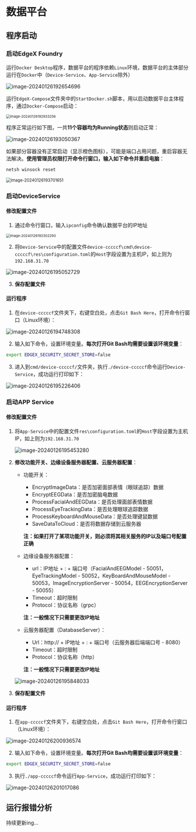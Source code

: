 # 数据平台

## 程序启动

### 启动EdgeX Foundry

运行`Docker Desktop`程序，数据平台的程序依赖`Linux`环境，数据平台的主体部分运行在`Docker`中（`Device-Service`、`App-Service`除外）

![image-20240126192654696](C:\Users\legion\AppData\Roaming\Typora\typora-user-images\image-20240126192654696.png)

运行`EdgeX-Compose`文件夹中的`StartDocker.sh`脚本，用以启动数据平台主体程序，通过`Docker-Compose`启动：

<img src="C:\Users\legion\AppData\Roaming\Typora\typora-user-images\image-20240126192933256.png" alt="image-20240126192933256" style="zoom:67%;" />

程序正常运行如下图，一共**11个容器均为Running状态**则启动正常：

<img src="C:\Users\legion\AppData\Roaming\Typora\typora-user-images\image-20240126193050367.png" alt="image-20240126193050367"  />

如果部分容器没有正常启动（显示橙色图标），可能是端口占用问题，重启容器无法解决。**使用管理员权限打开命令行窗口，输入如下命令并重启电脑**：

```bash
netsh winsock reset
```

<img src="C:\Users\legion\AppData\Roaming\Typora\typora-user-images\image-20240126193701651.png" alt="image-20240126193701651" style="zoom: 80%;" />

### 启动DeviceService

#### 修改配置文件

1. 通过命令行窗口，输入`ipconfig`命令确认数据平台的IP地址

<img src="C:\Users\legion\AppData\Roaming\Typora\typora-user-images\image-20240126192302293.png" alt="image-20240126192302293" style="zoom: 67%;" />

2. 将`Device-Service`中的配置文件`device-cccccf\cmd\device-cccccf\res\configuration.toml`的`Host`字段设置为主机IP，如上则为`192.168.31.70`

![image-20240126195052729](C:\Users\legion\AppData\Roaming\Typora\typora-user-images\image-20240126195052729.png)

3. **保存配置文件**

#### 运行程序

1. 在`device-cccccf`文件夹下，右键空白处，点击`Git Bash Here`，打开命令行窗口（Linux环境）：

![image-20240126194748308](C:\Users\legion\AppData\Roaming\Typora\typora-user-images\image-20240126194748308.png)

2. 输入如下命令，设置环境变量。**每次打开Git Bash均需要设置该环境变量**：

```bash
export EDGEX_SECURITY_SECRET_STORE=false
```

3. 进入到`cmd/device-cccccf/`文件夹，执行`./device-cccccf`命令运行`Device-Service`，成功运行打印如下：

![image-20240126195226406](C:\Users\legion\AppData\Roaming\Typora\typora-user-images\image-20240126195226406.png)

### 启动APP Service

#### 修改配置文件

1. 将`App-Service`中的配置文件`res\configuration.toml`的`Host`字段设置为主机IP，如上则为`192.168.31.70`

   <img src="C:\Users\legion\AppData\Roaming\Typora\typora-user-images\image-20240126195453280.png" alt="image-20240126195453280"  />

2. **修改功能开关、边缘设备服务器配置、云服务器配置**：

   + 功能开关：

     + EncryptImageData：是否加密面部表情（眼球追踪）数据
     + EncryptEEGData：是否加密脑电数据
     + ProcessFacialAndEEGData：是否处理面部表情数据
     + ProcessEyeTrackingData：是否处理眼球追踪数据
     + ProcessKeyboardAndMouseData：是否处理键鼠数据
     + SaveDataToCloud：是否将数据存储到云服务器

     **注：如果打开了某项功能开关，则必须将其相关服务的IP以及端口号配置正确**

   + 边缘设备服务器配置：

     + url：IP地址 + : + 端口号（FacialAndEEGModel - 50051，EyeTrackingModel - 50052，KeyBoardAndMouseModel - 50053，ImageEncryptionServer - 50054，EEGEncryptionServer - 50055）
     + Timeout：超时限制
     + Protocol：协议名称（grpc）

     **注：一般情况下只需要更改IP地址**

   + 云服务器配置（DatabaseServer）：

     + Url：http:// + IP地址 + : + 端口号（云服务器后端端口号 - 8080）
     + Timeout：超时限制
     + Protocol：协议名称（http）

     **注：一般情况下只需要更改IP地址**

   ![image-20240126195848033](C:\Users\legion\AppData\Roaming\Typora\typora-user-images\image-20240126195848033.png)

3. **保存配置文件**

#### 运行程序

1. 在`app-cccccf`文件夹下，右键空白处，点击`Git Bash Here`，打开命令行窗口（Linux环境）：

![image-20240126200936574](C:\Users\legion\AppData\Roaming\Typora\typora-user-images\image-20240126200936574.png)

2. 输入如下命令，设置环境变量。**每次打开Git Bash均需要设置该环境变量**：

```bash
export EDGEX_SECURITY_SECRET_STORE=false
```

3. 执行`./app-cccccf`命令运行`App-Service`，成功运行打印如下：

![image-20240126201017086](C:\Users\legion\AppData\Roaming\Typora\typora-user-images\image-20240126201017086.png)

## 运行报错分析

持续更新ing...